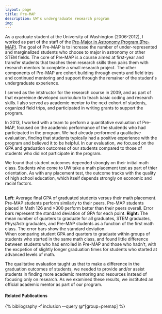 ```yaml
---
layout: page
title: Pre-MAP
description: UW's undergraduate research program
img: 
---
```


As a graduate student at the University of Washington (2006-2012), I worked as part of the staff of the [Pre-Major in Astronomy Program (Pre-MAP)](http://depts.washington.edu/premap/). The goal of Pre-MAP is to increase the number of under-represented and marginalized students who choose to major in astronomy or other STEM fields. The core of Pre-MAP is a course aimed at first-year and transfer students that teaches them research skills then pairs them with research mentors to complete a small research project. The other components of Pre-MAP are cohort building through events and field trips and continued mentoring and support through the remainer of the student's undergraduate experience. 

I served as the intstructor for the research course in 2009, and as part of that expereince developed curriculum to teach basic coding and research skills. I also served as academic mentor to the next cohort of students, organized field trips, and participated in writing grants to support the program. 

In 2013, I worked with a team to perform a quantitative evaluation of Pre-MAP, focused on the academic performance of the studends who had participated in the program. We had already performed a qualitative evaluation, finding that students typically had a positive experience with the program and believed it to be helpful. In our evaluation, we focused on the GPA and graduation outcomes of our students compared to those of students who did not participate in the program. 

We found that student outcomes depended strongly on their initial math class. Students who come to UW take a math placement test as part of thier orientation. As with any placement test, the outcome tracks with the quality of high school education, which itself depends strongly on economic and racial factors. 

<div class="img_row">
    <img class="col half left" src="{{ site.baseurl }}/assets/img/premap1.png" alt="" title="example image"/>
    <img class="col half left" src="{{ site.baseurl }}/assets/img/premap2.png" alt="" title="example image"/>
</div>

<div class="col three caption" style="float: right">
    <b>Left:</b> Average final GPA of graduated students versus their math placement. Pre-MAP
students perform similarly to their peers. Pre-MAP students placed in Math 126 and &gt;300 perform better than their peers overall. Error bars represent the standard deviation of GPA for each point. <b>Right:</b> The mean number of quarters to graduate for all graduates, STEM graduates, Phys/Astr graduates, and Pre-MAP students as a function of the first math class. The error bars show the standard deviation. 
</div>

When comparing student GPA and quarters to graduate within groups of students who started in the same math class, and found little difference between students who had enrolled in Pre-MAP and those who hadn't, with the excpetion of slightly longer graduation times for students who started at advanced levels of math. 

The qualitative evaluation taught us that to make a difference in the graduation outcomes of students, we needed to provide and/or assist students in finding more academic mentoring and resources instead of focusing only on research. As we examined these results, we instituted an official academic mentor as part of our program. 

#### Related Publications

{% bibliography -f inclusion --query @*[group=premap] %}